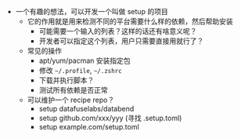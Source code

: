 - 一个有趣的想法，可以开发一个叫做 setup 的项目
	- 它的作用就是用来检测不同的平台需要什么样的依赖，然后帮助安装
		- 可能需要一个输入的列表？这样的话还有啥意义呢？
		- 开发者可以指定这个列表，用户只需要直接用就行了？
	- 常见的操作
		- apt/yum/pacman 安装指定包
		- 修改 `~/.profile`, `~/.zshrc`
		- 下载并执行脚本？
		- 测试所有依赖是否正常
	- 可以维护一个 recipe repo？
		- setup datafuselabs/databend
		- setup github.com/xxx/yyy (寻找 .setup.toml)
		- setup example.com/setup.toml